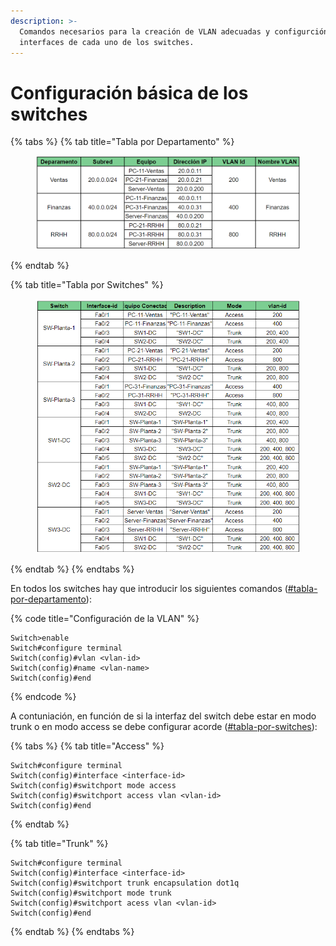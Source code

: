 ```yaml
---
description: >-
  Comandos necesarios para la creación de VLAN adecuadas y configurción de las
  interfaces de cada uno de los switches.
---
```


# Configuración básica de los switches

{% tabs %}
{% tab title="Tabla por Departamento" %}
<figure><img src="../.gitbook/assets/image (5).png" alt=""><figcaption></figcaption></figure>
{% endtab %}

{% tab title="Tabla por Switches" %}
<figure><img src="../.gitbook/assets/image (4).png" alt=""><figcaption></figcaption></figure>
{% endtab %}
{% endtabs %}

En todos los switches hay que introducir los siguientes comandos ([#tabla-por-departamento](configuracion-basica-de-los-switches.md#tabla-por-departamento "mention")):

{% code title="Configuración de la VLAN" %}
```
Switch>enable
Switch#configure terminal
Switch(config)#vlan <vlan-id>
Switch(config)#name <vlan-name>
Switch(config)#end
```
{% endcode %}

A contuniación, en función de si la interfaz del switch debe estar en modo trunk o en modo access se debe configurar acorde ([#tabla-por-switches](configuracion-basica-de-los-switches.md#tabla-por-switches "mention")):

{% tabs %}
{% tab title="Access" %}
```
Switch#configure terminal
Switch(config)#interface <interface-id>
Switch(config)#switchport mode access
Switch(config)#switchport access vlan <vlan-id>
Switch(config)#end
```
{% endtab %}

{% tab title="Trunk" %}
```
Switch#configure terminal
Switch(config)#interface <interface-id>
Switch(config)#switchport trunk encapsulation dot1q
Switch(config)#switchport mode trunk
Switch(config)#switchport acess vlan <vlan-id>
Switch(config)#end
```
{% endtab %}
{% endtabs %}
